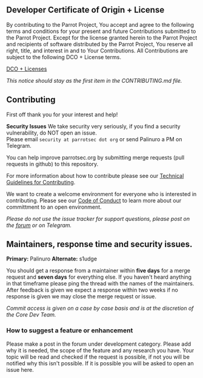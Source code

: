 ## Developer Certificate of Origin + License

By contributing to the Parrot Project, You accept and agree to the following terms and
conditions for your present and future Contributions submitted to the Parrot Project.
Except for the license granted herein to the Parrot Project and recipients of software
distributed by the Parrot Project, You reserve all right, title, and interest in and to
Your Contributions. All Contributions are subject to the following DCO + License
terms.

[DCO + Licenses](LICENSES.md)

_This notice should stay as the first item in the CONTRIBUTING.md file._

## Contributing

First off thank you for your interest and help!

**Security Issues** 
We take security very seriously, if you find a security vulnerability, do NOT open an issue. <br>
Please email `security at parrotsec dot org` or send Palinuro a PM on Telegram. 

You can help improve parrotsec.org by submitting merge requests (pull requests in github) to this repository.

For more information about how to contribute please see our [Technical Guidelines for Contributing](https://nest.parrotsec.org/parrot-organization/community-team/community/blob/master/Tech-GL-4C.md).

We want to create a welcome environment for everyone who is interested in contributing. Please see our [Code of Conduct](https://nest.parrotsec.org/parrot-organization/community-team/community/blob/master/code-of-conduct.md) to learn more about our committment to an open environment.

_Please do not use the issue tracker for support questions, please post on the [forum](https://community.parrotsec.org) or on Telegram._

## Maintainers, response time and security issues. 

**Primary:** Palinuro
**Alternate:** s1udge

You should get a response from a maintainer within **five days** for a merge request and **seven days** for everything else.
If you haven't heard anything in that timeframe please ping the thread with the names of the maintainers.
After feedback is given we expect a response within two weeks if no response is given we may close the merge request or issue. 

_Commit access is given on a case by case basis and is at the discretion of the Core Dev Team._

### How to suggest a feature or enhancement
Please make a post in the forum under development category. Please add why it is needed, the scope of the feature and any research you have. 
Your topic will be read and checked if the request is possible, if not you will be notified why this isn't possible. 
If it is possible you will be asked to open an issue here.
